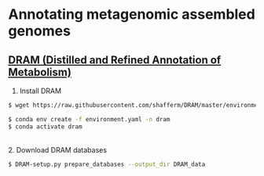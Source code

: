 # Annotating metagenomic assembled genomes

## [DRAM (Distilled and Refined Annotation of Metabolism)](https://github.com/WrightonLabCSU/DRAM)

1. Install DRAM

```bash
$ wget https://raw.githubusercontent.com/shafferm/DRAM/master/environment.yaml

$ conda env create -f environment.yaml -n dram
$ conda activate dram
```

\
2. Download DRAM databases

```bash
$ DRAM-setup.py prepare_databases --output_dir DRAM_data
```
